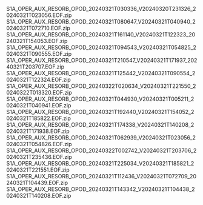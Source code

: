 S1A_OPER_AUX_RESORB_OPOD_20240321T030336_V20240320T231326_20240321T023056.EOF.zip
S1A_OPER_AUX_RESORB_OPOD_20240321T080647_V20240321T040940_20240321T072710.EOF.zip
S1A_OPER_AUX_RESORB_OPOD_20240321T161140_V20240321T122323_20240321T154053.EOF.zip
S1A_OPER_AUX_RESORB_OPOD_20240321T094543_V20240321T054825_20240321T090555.EOF.zip
S1A_OPER_AUX_RESORB_OPOD_20240321T210547_V20240321T171937_20240321T203707.EOF.zip
S1A_OPER_AUX_RESORB_OPOD_20240321T125442_V20240321T090554_20240321T122324.EOF.zip
S1A_OPER_AUX_RESORB_OPOD_20240322T020634_V20240321T221550_20240322T013320.EOF.zip
S1A_OPER_AUX_RESORB_OPOD_20240321T044930_V20240321T005211_20240321T040941.EOF.zip
S1A_OPER_AUX_RESORB_OPOD_20240321T192440_V20240321T154052_20240321T185822.EOF.zip
S1A_OPER_AUX_RESORB_OPOD_20240321T174338_V20240321T140208_20240321T171938.EOF.zip
S1A_OPER_AUX_RESORB_OPOD_20240321T062939_V20240321T023056_20240321T054826.EOF.zip
S1A_OPER_AUX_RESORB_OPOD_20240322T002742_V20240321T203706_20240321T235436.EOF.zip
S1A_OPER_AUX_RESORB_OPOD_20240321T225034_V20240321T185821_20240321T221551.EOF.zip
S1A_OPER_AUX_RESORB_OPOD_20240321T112436_V20240321T072709_20240321T104439.EOF.zip
S1A_OPER_AUX_RESORB_OPOD_20240321T143342_V20240321T104438_20240321T140208.EOF.zip